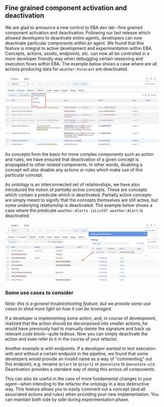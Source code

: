 ## Fine grained component activation and deactivation


We are glad to announce a new control to EBA dev lab--fine grained component activation and deactivation. Following our last release which allowed developers to deactivate entire agents, developers can now deactivate particular components within an agent. We found that this feature is integral to active development and experimentation within EBA. Concepts, actions, assets, endpoints, etc. can now all be controlled in a more developer friendly way when debugging certain reasoning and execution flows within EBA. The example below shows a case where are all actions producing data for `weather:Forecast` are deactivated.

[![Activation example](../activation.png "Watson Marketing Assistant powered by EBA")](../activation.png)

As concepts form the basis for more complex components such as action and rules, we have ensured that deactivation of a given concept is propagated to other related components. In other words, disabling a concept will also disable any actions or rules which make use of this particular concept. 

As ontology is an interconnected set of relationships, we have also introduced the notion of _partially active_ concepts. These are concepts which contain a predicate which is deactivated. Partially active concepts are simply meant to signify that the concepts themselves are still active, but some underlying relationship is deactivated. The example below shows a case where the predicate `weather:Alerts isListOf weather:Alert` is deactivated. 


[![Partial activation example](../partial-activation.png "Watson Marketing Assistant powered by EBA")](../partial-activation.png)

### Some use cases to consider


_Note: this is a general troubleshooting feature, but we provide some use cases to shed more light on how it can be leveraged._


If a developer is implementing some action, and, in course of development, realized that the action should be decomposed into smaller actions, he would have previously had to manually delete the signature and back up relevant code block--quite tedious. Now you can simply deactivate the action and even refer to it in the course of your refactor.


Another example is with endpoints. If a developer wanted to test execution with and without a certain endpoint in the pipeline, we found that some developers would provide an invalid name as a way of "commenting" out this endpoint, e.g. rename `@start` to `@start2` or `@annotate` to `@annotate-old`. Deactivation provides a standard way of doing this across _all_ components. 

This can also be useful in the case of more fundamental changes to your agent--when intending to the refactor the ontology in a less destructive way. This feature allows you to easily comment out a concept (and all associated actions and rules) when providing your new implementation. You can maintain both side by side during experimentation phase.
